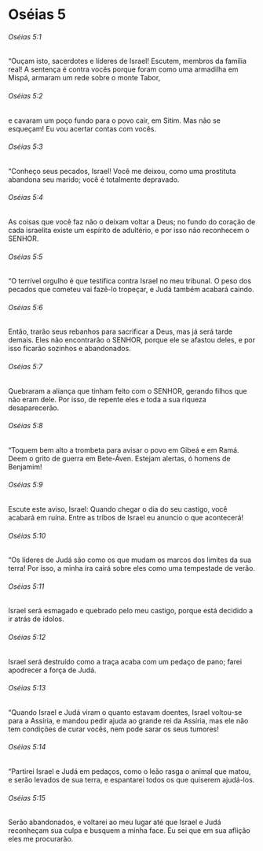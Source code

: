 # Oséias 5

###### Oséias 5:1

“Ouçam isto, sacerdotes e líderes de Israel! Escutem, membros da família real! A sentença é contra vocês porque foram como uma armadilha em Mispá, armaram um rede sobre o monte Tabor,

###### Oséias 5:2

e cavaram um poço fundo para o povo cair, em Sitim. Mas não se esqueçam! Eu vou acertar contas com vocês.

###### Oséias 5:3

“Conheço seus pecados, Israel! Você me deixou, como uma prostituta abandona seu marido; você é totalmente depravado.

###### Oséias 5:4

As coisas que você faz não o deixam voltar a Deus; no fundo do coração de cada israelita existe um espírito de adultério, e por isso não reconhecem o SENHOR.

###### Oséias 5:5

“O terrível orgulho é que testifica contra Israel no meu tribunal. O peso dos pecados que cometeu vai fazê-lo tropeçar, e Judá também acabará caindo.

###### Oséias 5:6

Então, trarão seus rebanhos para sacrificar a Deus, mas já será tarde demais. Eles não encontrarão o SENHOR, porque ele se afastou deles, e por isso ficarão sozinhos e abandonados.

###### Oséias 5:7

Quebraram a aliança que tinham feito com o SENHOR, gerando filhos que não eram dele. Por isso, de repente eles e toda a sua riqueza desaparecerão.

###### Oséias 5:8

“Toquem bem alto a trombeta para avisar o povo em Gibeá e em Ramá. Deem o grito de guerra em Bete-Áven. Estejam alertas, ó homens de Benjamim!

###### Oséias 5:9

Escute este aviso, Israel: Quando chegar o dia do seu castigo, você acabará em ruína. Entre as tribos de Israel eu anuncio o que acontecerá!

###### Oséias 5:10

“Os líderes de Judá são como os que mudam os marcos dos limites da sua terra! Por isso, a minha ira cairá sobre eles como uma tempestade de verão.

###### Oséias 5:11

Israel será esmagado e quebrado pelo meu castigo, porque está decidido a ir atrás de ídolos.

###### Oséias 5:12

Israel será destruído como a traça acaba com um pedaço de pano; farei apodrecer a força de Judá.

###### Oséias 5:13

“Quando Israel e Judá viram o quanto estavam doentes, Israel voltou-se para a Assíria, e mandou pedir ajuda ao grande rei da Assíria, mas ele não tem condições de curar vocês, nem pode sarar os seus tumores!

###### Oséias 5:14

“Partirei Israel e Judá em pedaços, como o leão rasga o animal que matou, e serão levados de sua terra, e espantarei todos os que quiserem ajudá-los.

###### Oséias 5:15

Serão abandonados, e voltarei ao meu lugar até que Israel e Judá reconheçam sua culpa e busquem a minha face. Eu sei que em sua aflição eles me procurarão.

